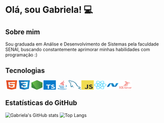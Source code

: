 # Olá, sou Gabriela! 💻

## Sobre mim
Sou graduada em Análise e Desenvolvimento de Sistemas pela faculdade SENAI, buscando constantemente aprimorar minhas habilidades com programação :)

## Tecnologias
<img align="center" alt="HTML5" height="30" width="40" src="https://raw.githubusercontent.com/devicons/devicon/master/icons/html5/html5-original.svg"><img align="center" alt="CSS3" height="30" width="40" src="https://raw.githubusercontent.com/devicons/devicon/master/icons/css3/css3-original.svg"><img align="center" alt="Node.js" height="30" width="40" src="https://raw.githubusercontent.com/devicons/devicon/master/icons/nodejs/nodejs-original.svg"><img align="center" alt="Typescript" height="30" width="40" src="https://raw.githubusercontent.com/devicons/devicon/master/icons/typescript/typescript-plain.svg"><img align="center" alt="Java" height="30" width="40" src="https://raw.githubusercontent.com/devicons/devicon/master/icons/java/java-original.svg"><img align="center" alt="MySQL" height="30" width="40" src="https://raw.githubusercontent.com/devicons/devicon/master/icons/mysql/mysql-original.svg"><img align="center" alt="JavaScript" height="30" width="40" src="https://raw.githubusercontent.com/devicons/devicon/master/icons/javascript/javascript-original.svg"><img align="center" alt="React" height="30" width="40" src="https://raw.githubusercontent.com/devicons/devicon/master/icons/react/react-original.svg"><img align="center" alt=".NET" height="30" width="40" src="https://raw.githubusercontent.com/devicons/devicon/master/icons/dot-net/dot-net-original.svg"><img align="center" alt="SQL Server" height="30" width="40" src="https://raw.githubusercontent.com/devicons/devicon/master/icons/microsoftsqlserver/microsoftsqlserver-plain-wordmark.svg">

## Estatísticas do GitHub
![Gabriela's GitHub stats](https://github-readme-stats.vercel.app/api?username=GabrielaGonzaga\&rank_icon=github\&bg_color=30,0d1117,0d1117\&title_color=fff\&text_color=fff)
![Top Langs](https://github-readme-stats.vercel.app/api/top-langs/?username=GabrielaGonzaga\&layout=compact\&bg_color=30,0d1117,0d1117\&title_color=fff\&text_color=fff)


